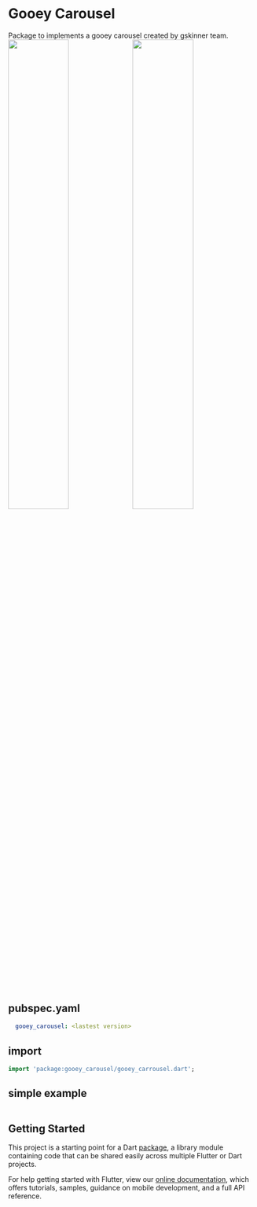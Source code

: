 # Gooey Carousel

Package to implements a gooey carousel created by gskinner team.
<img src="https://github.com/davidsdearaujo/gooey_carousel/blob/master/screenshots/screenshot_1.png?raw=true" width="49.5%" /> <img src="https://github.com/davidsdearaujo/select_dialog/blob/master/screenshots/screenshot_2.png?raw=true" width="49.5%" />

## pubspec.yaml
```yaml
  gooey_carousel: <lastest version>
```

## import
```dart
import 'package:gooey_carousel/gooey_carrousel.dart';
```

## simple example
```dart

```

## Getting Started

This project is a starting point for a Dart
[package](https://flutter.dev/developing-packages/),
a library module containing code that can be shared easily across
multiple Flutter or Dart projects.

For help getting started with Flutter, view our 
[online documentation](https://flutter.dev/docs), which offers tutorials, 
samples, guidance on mobile development, and a full API reference.
